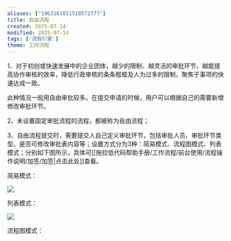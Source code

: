 ```yaml
---
aliases: ["1963161011510572777"]
title: 自由流程
created: 2025-07-14
modified: 2025-07-14
tags: ['流程引擎']
theme: 工作流程
---
```


1、对于初创或快速发展中的企业团体，越少的限制、越灵活的审批环节，越能提高协作审核的效率，降低行政审核的条条框框及人为过多的限制，聚焦于事项的快速达成一致。

此种情况一般用自由审批较多。在提交申请的时候，用户可以根据自己的需要新增修改审批环节。

2、未设置固定审批流程的流程，都被称为自由流程；

3、自由流程提交时，需要提交人自己定义审批环节，包括审批人员、审批环节类型、是否可修改审批表内容等；设置方式分为3种：简易模式、流程图模式、列表模式；分别如下图所示，具体可[[拖拉低代码帮助手册/工作流程/前台使用/流程操作说明/加签/加签|点击此处]]查看。

简易模式：

**![](https://myhelpdoc.oss-cn-heyuan.aliyuncs.com/mdimages/86fcd9feca7e9b4f2a6de2874bfaed77.jpg)**

列表模式：

![](https://myhelpdoc.oss-cn-heyuan.aliyuncs.com/mdimages/07669e0bc2eb197c13f5c6ca55ca1d43.jpg)

流程图模式：

